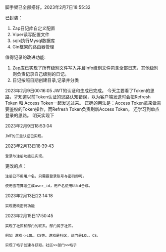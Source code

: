 脚手架已全部搭好。2023年2月7日18:55:32

已封装：
1.  Zap日记库自定义配置
2.  Viper读写配置文件
3.  sqlx执行Mysql数据库
4.  Gin框架的路由器管理

值得记录的改进功能:
1.  Zap库已实现了所有级别文件写入并且Info级别文件包含全部日志，其他级别则负责记录自己级别的日记。 
2. 日记按照日期创建目录,记录并分类


2023年2月9日00:16:05
JWT的认证和生成已完成。
今天主要看了Token的思路，才知道以前Token认证的思路认知错误，以为客户端发送时会把Refresh Token 和 Access Token一起发送过来。
正确的用法是：Access Token拿来做需要鉴权的Token操作，而Refresh Token负责刷新Access Token。
还学习到单点登录的思路。 明天实现下

2023年2月9日18:53:04

    JWT的三重认证已实现。

2023年2月13日18:39:43

    登录与注册功能已实现。

更改的点：
    
    注册已不用用户名，只需要登录账号与密码即可。

    使用雪花算法生成user_id，用户名使用UUid合成。

2023年2月13日22:14:18

    实现更改密码功能


2023年2月15日17:50:45

    实现了社区和部门的联系，部门属于社区。

    例如 游戏->LOL、CS等。游戏是社区，部门是LOL、CS。

    实现了帖子创建与获取。社区>>部门>>帖子


